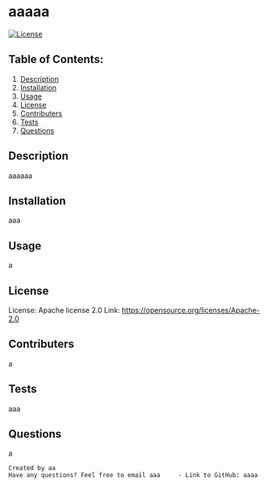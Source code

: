 # aaaaa
  [![License](https://img.shields.io/badge/License-Apache_2.0-blue.svg)](https://opensource.org/licenses/Apache-2.0)

  ## Table of Contents:
  1. [Description](#Description)
  2. [Installation](#Installation) 
  3. [Usage](#Usage)
  4. [License](#License)
  5. [Contributers](#Contributers)
  6. [Tests](#Tests)
  7. [Questions](#Questions)


  ## Description
  aaaaaa

  ## Installation
  aaa

  ## Usage
  a

  ## License
  License: Apache license 2.0   Link: https://opensource.org/licenses/Apache-2.0

  ## Contributers
  a

  ## Tests
  aaa

  ## Questions
  a

    Created by aa  
    Have any questions? Feel free to email aaa     - Link to GitHub: aaaa

